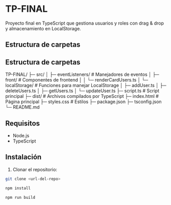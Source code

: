 # TP-FINAL

Proyecto final en TypeScript que gestiona usuarios y roles con drag & drop y almacenamiento en LocalStorage.

## Estructura de carpetas
## Estructura de carpetas

TP-FINAL/
├─ src/
│  ├─ eventListeners/      # Manejadores de eventos
│  ├─ front/               # Componentes de frontend
│  │  └─ renderCardUsers.ts
│  └─ localStorage/        # Funciones para manejar LocalStorage
│     ├─ addUser.ts
│     ├─ deleteUsers.ts
│     ├─ getUsers.ts
│     └─ updateUser.ts
├─ script.ts               # Script principal
├─ dist/                   # Archivos compilados por TypeScript
├─ index.html              # Página principal
├─ styles.css              # Estilos
├─ package.json
├─ tsconfig.json
└─ README.md



## Requisitos

- Node.js
- TypeScript

## Instalación

1. Clonar el repositorio:

```bash
git clone <url-del-repo>

npm install

npm run build
